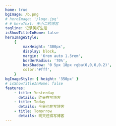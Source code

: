 ```yaml
---
home: true
bgImage: /b.png
# heroImage: '/logo.jpg'
# # heroText: 王小二的博客
tagline: 记录美好生活
isShowTitleInHome: false
heroImageStyle:
    {
        maxHeight: '300px',
        display: block,
        margin: '6rem auto 1.5rem',
        borderRadius: '70%',
        boxShadow: '0 5px 18px rgba(0,0,0,0.2)',
        color:'#fff',
    }
bgImageStyle: { height: '350px' }
# isShowTitleInHome: false
features:
    - title: Yesterday
      details: 昨天在写博客
    - title: Today
      details: 今天也在写博客
    - title: Tomorrow
      details: 明天还得写博客
---
```


<!-- #### 项目简介

一个基于[VuePress](https://vuepress.vuejs.org/zh/)实现的个人博客，实现详情看[我的博文](https://juejin.cn/post/6959403986495471647) -->
